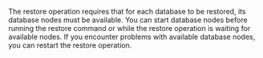 The restore operation requires that for each database to be restored, its database nodes must be available. You can start database nodes before running the restore command or while the restore operation is waiting for available nodes. If you encounter problems with available database nodes, you can restart the restore operation.
